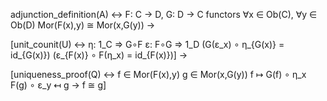 adjunction_definition(A) ↔
    F: C → D, G: D → C functors
    ∀x ∈ Ob(C), ∀y ∈ Ob(D)
    Mor(F(x),y) ≅ Mor(x,G(y))
→

[unit_counit(U) ↔
    η: 1_C ⇒ G∘F
    ε: F∘G ⇒ 1_D
    (G(ε_x) ∘ η_{G(x)} = id_{G(x)})
    (ε_{F(x)} ∘ F(η_x) = id_{F(x)})]
→

[uniqueness_proof(Q) ↔
    f ∈ Mor(F(x),y)
    g ∈ Mor(x,G(y))
    f ↦ G(f) ∘ η_x
    F(g) ∘ ε_y ↤ g
    → f ≅ g]
